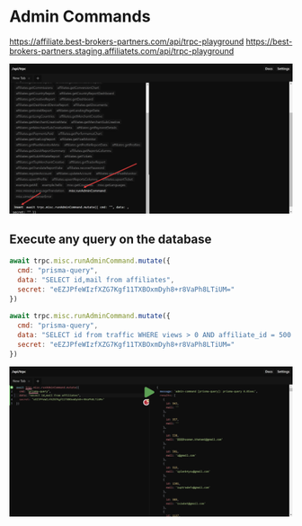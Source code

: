 # Admin Commands

https://affiliate.best-brokers-partners.com/api/trpc-playground
https://best-brokers-partners.staging.affiliatets.com/api/trpc-playground

![img.png](img.png)

## Execute any query on the database

```js
await trpc.misc.runAdminCommand.mutate({
  cmd: "prisma-query",
  data: "SELECT id,mail from affiliates",
  secret: "eEZJPfeWIzfXZG7Kgf11TXBOxmDyh8+r8VaPh8LTiUM="
})
```

```js
await trpc.misc.runAdminCommand.mutate({
  cmd: "prisma-query",
  data: "SELECT id from traffic WHERE views > 0 AND affiliate_id = 500 AND rdate >= '2022-10-31 22:00:00' AND rdate <= '2023-04-30 20:59:59'",
  secret: "eEZJPfeWIzfXZG7Kgf11TXBOxmDyh8+r8VaPh8LTiUM="
})
```

![img_1.png](img_1.png)
